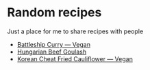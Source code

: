 # Random recipes

Just a place for me to share recipes with people

- [Battleship Curry — Vegan](BattleshipCurry.md)
- [Hungarian Beef Goulash](HungarianBeefGoulash.md)
- [Korean Cheat Fried Cauliflower — Vegan](KoreanCheatFriedCauliflower.md)
